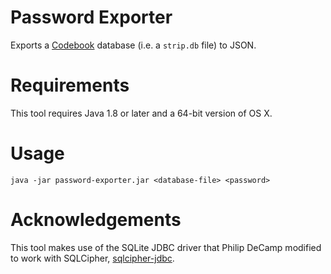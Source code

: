 # Password Exporter

Exports a [Codebook](https://www.zetetic.net/codebook/) database (i.e. a `strip.db` file) to JSON.


# Requirements

This tool requires Java 1.8 or later and a 64-bit version of OS X.


# Usage

```
java -jar password-exporter.jar <database-file> <password>
```


# Acknowledgements

This tool makes use of the SQLite JDBC driver that Philip DeCamp modified to work with SQLCipher, [sqlcipher-jdbc](https://github.com/decamp/sqlcipher-jdbc).
